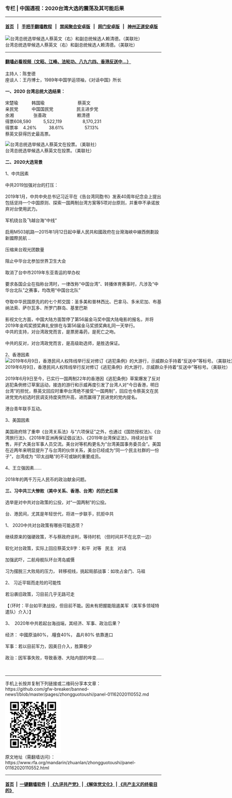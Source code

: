 ### 专栏 | 中国透视：2020台湾大选的震荡及其可能后果
------------------------

#### [首页](https://github.com/gfw-breaker/banned-news1/blob/master/README.md) &nbsp;&nbsp;|&nbsp;&nbsp; [手把手翻墙教程](https://github.com/gfw-breaker/guides/wiki) &nbsp;&nbsp;|&nbsp;&nbsp; [禁闻聚合安卓版](https://github.com/gfw-breaker/bn-android) &nbsp;&nbsp;|&nbsp;&nbsp; [网门安卓版](https://github.com/oGate2/oGate) &nbsp;&nbsp;|&nbsp;&nbsp; [神州正道安卓版](https://github.com/SzzdOgate/update) 



<div id="headerimg">
 <img alt="台湾总统选举候选人蔡英文（右）和副总统候选人赖清德。（美联社）" src="https://www.rfa.org/mandarin/pinglun/zhuzhaoji/zzj-01142020112045.html/AP_20011517455004.jpg/@@images/59f53c59-793a-4435-ae3b-5368257e785c.jpeg" title="台湾总统选举候选人蔡英文（右）和副总统候选人赖清德。（美联社）"/>
 <div id="headerimgcontents">
  <div id="headerimgcaption">
   <span>
    台湾总统选举候选人蔡英文（右）和副总统候选人赖清德。（美联社）
   </span>
   <!-- zoomattribute -->
  </div>
  <!-- headerimgcaption -->
 </div>
 <!-- headerimagecontents -->
</div>

<hr/>


#### [翻墙必看视频（文昭、江峰、法轮功、八九六四、香港反送中...）](http://167.172.214.107/home.html)

<div id="storytext">
 <div>
  <div class="slot_header">
  </div>
 </div>
 <p>
  主持人：陈奎德
  <br/>
  座谈人：王丹博士，1989年中国学运领袖，《对话中国》所长
  <br/>
  <b>
   <br/>
   一、2020 台湾总统大选结果：
  </b>
  <br/>
  <br/>
  宋楚瑜           韩国瑜                           蔡英文
  <br/>
  亲民党           中国国民党                   民主进步党
  <br/>
  余湘                张善政                         赖清德
  <br/>
  得票608,590          5,522,119                 8,170,231
  <br/>
  得票率    4.26%          38.61%                 57.13%
  <br/>
  蔡英文获得历史最高票。
  <br/>
  <div class="image-inline captioned" style="width:1621px;">
   <div style="width:1621px;">
    <img alt="台湾总统选举候选人蔡英文在投票。（美联社）" src="https://www.rfa.org/mandarin/pinglun/zhuzhaoji/zzj-01142020112045.html/AP_20011094350791.jpg" title="台湾总统选举候选人蔡英文在投票。（美联社）"/>
   </div>
   <div class="image-caption">
    <span style="width:1621px;">
     台湾总统选举候选人蔡英文在投票。（美联社）
    </span>
    <span class="copyright">
    </span>
   </div>
  </div>
  <br/>
  <b>
   二、2020大选背景
   <br/>
  </b>
  <br/>
  1、中共因素
  <br/>
  <br/>
  中共2019加强对台的打压：
  <br/>
  <br/>
  2019年1月，中共中央总书记习近平在《告台湾同胞书》发表40周年纪念会上提出包括坚持一个中国原则、探索一国两制台湾方案等5项对台原则，并重申不承诺放弃对台使用武力。
  <br/>
  <br/>
  军机绕台及飞越台海“中线”
  <br/>
  <br/>
  启用M503航路—2015年1月12日起中華人民共和國政府在台灣海峽中線西側劃設新國際民航 ..
  <br/>
  <br/>
  压缩来台观光团数量
  <br/>
  <br/>
  阻止中华台北参加世界卫生大会
  <br/>
  <br/>
  取消了台中市2019年东亚青运的举办权
  <br/>
  <br/>
  要求各国企业在指称台湾时，一律改称“中国台湾”、转播体育赛事时，凡涉及“中华台北队”之赛事，均改用“中国台北队”
  <br/>
  <br/>
  夺取中华民国原先的的七个邦交国：圣多美和普林西比、巴拿马、多米尼加、布基纳法索、萨尔瓦多、所罗门群岛、基里巴斯
  <br/>
  <br/>
  影视文化方面，中国大陆方面暂停了第56届金马奖中国大陆电影的报名，并将2019年金鸡奖颁奖典礼安排在与第56届金马奖颁奖典礼同一天举行。
  <br/>
  中共的支持，对台湾政党而言，是票房毒药，是死亡之吻。
  <br/>
  <br/>
  中共的反对，对台湾政党而言，是高级助选师，是胜选保证。
  <br/>
  <br/>
  2、香港因素
  <br/>
  <div class="image-inline captioned" style="width:1500px;">
   <div style="width:1500px;">
    <img alt=" 2019年6月9日，香港民间人权阵线举行反对修订《逃犯条例》的大游行，示威群众手持着“反送中”等标号。（美联社）" src="https://www.rfa.org/mandarin/yataibaodao/gangtai/ql1-06102019064329.html/000_1HD2G7.jpg" title="2019年6月9日，香港民间人权阵线举行反对修订《逃犯条例》的大游行，示威群众手持着“反送中”等标号。（美联社）"/>
   </div>
   <div class="image-caption">
    <span style="width:1500px;">
     2019年6月9日，香港民间人权阵线举行反对修订《逃犯条例》的大游行，示威群众手持着“反送中”等标号。（美联社）
    </span>
    <span class="copyright">
    </span>
   </div>
  </div>
  <br/>
  2019年6月9日至今，已实行一国两制22年的香港因《逃犯条例》草案爆发了反对逃犯条例修订草案运动，接连的游行和示威再度引发了台湾人对“今日香港，明日台湾”的担忧，蔡英文回应时重申台湾绝不接受“一国两制”，回应也令蔡英文在民进党党内初选时民调支持度突然升高，进而赢得了民进党的党内提名。
  <br/>
  <br/>
  港台青年联手互动。
  <br/>
  <br/>
  3、美国因素
  <br/>
  <br/>
  美国政府除了重申《台湾关系法》与“六项保证”之外，也通过《国防授权法》、《台湾旅行法》、《2018年亚洲再保证倡议法》、《2019年台湾保证法》，持续对台军售，并扩大美台军事人员交流。美台对等机构更名为“台湾美国事务委员会”。美国在近两年来明显提升了与台湾的伙伴关系，美台已经成为“同一个民主社群的一份子”，台湾成为 “印太战略”的不可或缺的重要成员。
  <br/>
  <br/>
  4、王立强因素……
  <br/>
  <br/>
  2018年的两千万元人民币的政治献金问题。
  <br/>
  <br/>
  <b>
   三、习中共三大惨败（美中关系、香港、台湾）的历史后果
  </b>
  <br/>
  <br/>
  选举是对中共对台政策的公投，对“一国两制”的公投。
  <br/>
  <br/>
  台、港民间，尤其是年轻世代，将进一步联手，抗拒中共
  <br/>
  <br/>
  1、 2020中共对台政策有哪些可能选项？
  <br/>
  <br/>
  继续原来的强硬政策，不与蔡政府谈判，等待时机 （但时间并不在北京一边）
  <br/>
  <br/>
  软化对台政策，实际上回应蔡英文8字：和平  对等   民主   对话
  <br/>
  <br/>
  加强武吓，二航母舰队环台湾岛威慑
  <br/>
  <br/>
  习为摆脱三大败局的压力， 转移视线，挑起局部战事：如攻占金门、马祖
  <br/>
  <br/>
  2、 习近平铤而走险的可能性
  <br/>
  <br/>
  若沿袭旧政策，习目前几乎无路可走
  <br/>
  <br/>
  【（环时：平台如平津战役，但目前不能。因未有把握能阻遏美军（美军多领域特遣队）介入）】
  <br/>
  <br/>
  3、  2020年中共若起台海战端，其经济、军事、政治后果？
  <br/>
  <br/>
  经济： 中國原油80%，.糧食40%， 晶片80% 依靠進口
  <br/>
  <br/>
  军事：若以目前军力，因美日介入，胜算极少
  <br/>
  <br/>
  政治：因军事失败，导致香港、大陆内部的哗变……
  <br/>
  <br/>
  <br/>
 </p>
</div>

<hr/>
手机上长按并复制下列链接或二维码分享本文章：<br/>
https://github.com/gfw-breaker/banned-news1/blob/master/pages/zhongguotoushi/panel-01162020110552.md <br/>
<a href='https://github.com/gfw-breaker/banned-news1/blob/master/pages/zhongguotoushi/panel-01162020110552.md'><img src='https://github.com/gfw-breaker/banned-news1/blob/master/pages/zhongguotoushi/panel-01162020110552.md.png'/></a> <br/>
原文地址（需翻墙访问）：https://www.rfa.org/mandarin/zhuanlan/zhongguotoushi/panel-01162020110552.html


------------------------
#### [首页](https://github.com/gfw-breaker/banned-news1/blob/master/README.md) &nbsp;|&nbsp; [一键翻墙软件](https://github.com/gfw-breaker/nogfw/blob/master/README.md) &nbsp;| [《九评共产党》](https://github.com/gfw-breaker/9ping.md/blob/master/README.md#九评之一评共产党是什么) | [《解体党文化》](https://github.com/gfw-breaker/jtdwh.md/blob/master/README.md) | [《共产主义的终极目的》](https://github.com/gfw-breaker/gczydzjmd.md/blob/master/README.md)


<img src='http://gfw-breaker.win/banned-news/pages/zhongguotoushi/panel-01162020110552.md' width='0px' height='0px'/>
